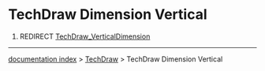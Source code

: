 # TechDraw Dimension Vertical
1.  REDIRECT [TechDraw\_VerticalDimension](TechDraw_VerticalDimension.md)

---
[documentation index](../README.md) > [TechDraw](TechDraw_Workbench.md) > TechDraw Dimension Vertical
